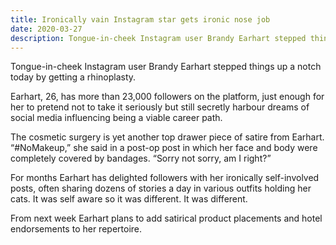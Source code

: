 ```yaml
---
title: Ironically vain Instagram star gets ironic nose job
date: 2020-03-27
description: Tongue-in-cheek Instagram user Brandy Earhart stepped things up a notch today by getting a rhinoplasty.
---
```


Tongue-in-cheek Instagram user Brandy Earhart stepped things up a notch today by getting a rhinoplasty.

Earhart, 26, has more than 23,000 followers on the platform, just enough for her to pretend not to take it seriously but still secretly harbour dreams of social media influencing being a viable career path.

The cosmetic surgery is yet another top drawer piece of satire from Earhart. “#NoMakeup,” she said in a post-op post in which her face and body were completely covered by bandages. “Sorry not sorry, am I right?”

For months Earhart has delighted followers with her ironically self-involved posts, often sharing dozens of stories a day in various outfits holding her cats. It was self aware so it was different. It was different.

From next week Earhart plans to add satirical product placements and hotel endorsements to her repertoire.
